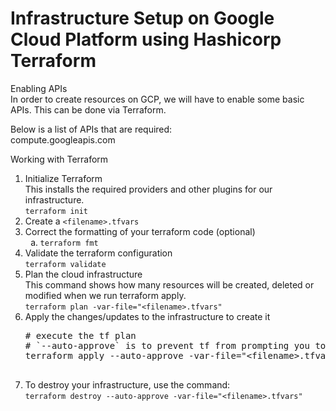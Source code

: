 <h1>Infrastructure Setup on Google Cloud Platform using Hashicorp Terraform</h1>

<p>Enabling APIs<br>
In order to create resources on GCP, we will have to enable some basic APIs. This can be done via Terraform.</p>

<p>Below is a list of APIs that are required:<br>
compute.googleapis.com</p>

<p>Working with Terraform</p>

<ol>
  <li>Initialize Terraform<br>
    This installs the required providers and other plugins for our infrastructure.<br>
    <code>terraform init</code></li>
    
  <li>Create a <code>&lt;filename&gt;.tfvars</code></li>
  
  <li>Correct the formatting of your terraform code (optional)<br>
    <ol type="a">
      <li><code>terraform fmt</code></li>
    </ol>
  </li>

  <li>Validate the terraform configuration<br>
    <code>terraform validate</code></li>

  <li>Plan the cloud infrastructure<br>
    This command shows how many resources will be created, deleted or modified when we run terraform apply.<br>
    <code>terraform plan -var-file="&lt;filename&gt;.tfvars"</code></li>

  <li>Apply the changes/updates to the infrastructure to create it<br>
    <pre>
# execute the tf plan
# `--auto-approve` is to prevent tf from prompting you to say y/n to apply the plan
terraform apply --auto-approve -var-file="&lt;filename&gt;.tfvars"
    </pre>
  </li>

  <li>To destroy your infrastructure, use the command:<br>
    <code>terraform destroy --auto-approve -var-file="&lt;filename&gt;.tfvars"</code></li>
</ol>
